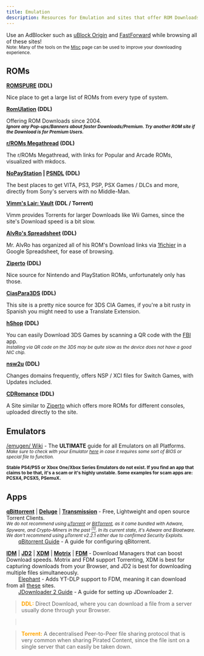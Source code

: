 ```yaml
---
title: Emulation
description: Resources for Emulation and sites that offer ROM Downloads.
---
```


Use an AdBlocker such as [uBlock Origin](https://github.com/gorhill/uBlock) and [FastForward](https://fastforward.team) while browsing all of these sites!  
<small>Note: Many of the tools on the <a target="_self" href="/Utilities/Misc">Misc</a> page can be used to improve your downloading experience.</small>

## ROMs

**[ROMSPURE](https://romspure.cc/roms) (DDL)**

Nice place to get a large list of ROMs from every type of system.

**[RomUlation](https://www.romulation.org/) (DDL)**  

Offering ROM Downloads since 2004.  
*<small><b>Ignore any Pop-ups/Banners about faster Downloads/Premium. Try another ROM site if the Download is for Premium Users.</b></small>*

**[r/ROMs Megathread](https://r-roms.github.io/) (DDL)**

The r/ROMs Megathread, with links for Popular and Arcade ROMs, visualized with mkdocs.

**[NoPayStation](https://nopaystation.com/) | [PSNDL](https://psndl.net/) (DDL)**

 The best places to get VITA, PS3, PSP, PSX Games / DLCs and more, directly from Sony's servers with no Middle-Man.

**[Vimm's Lair: Vault](https://vimm.net/vault/) (DDL / Torrent)**

Vimm provides Torrents for larger Downloads like Wii Games, since the site's Download speed is a bit slow.

**[AlvRo's Spreadsheet](https://docs.google.com/spreadsheets/d/19tAZ1KNEUZ58e-4kPJGh947alDb1oyrNpzcnCLk7DEE/pubhtml) (DDL)**

Mr. AlvRo has organized all of his ROM's Download links via [1fichier](https://1fichier.com/) in a Google Spreadsheet, for ease of browsing.  

**[Ziperto](https://www.ziperto.com) (DDL)**

Nice source for Nintendo and PlayStation ROMs, unfortunately only has those.

**[CiasPara3DS](https://ciaspara3ds.blogspot.com/) (DDL)**

This site is a pretty nice source for 3DS CIA Games, if you're a bit rusty in Spanish you might need to use a Translate Extension.

**[hShop](https://hshop.erista.me/) (DDL)**

You can easily Download 3DS Games by scanning a QR code with the [FBI](https://gbatemp.net/threads/release-fbi-open-source-cia-installer.386433/) app.  
*<small>Installing via QR code on the 3DS may be quite slow as the device does not have a good NIC chip.</small>*

**[nsw2u](https://nsw2u.xyz/) (DDL)**

Changes domains frequently, offers NSP / XCI files for Switch Games, with Updates included.

**[CDRomance](https://cdromance.com/) (DDL)**

A Site similar to [Ziperto](https://ziperto.com) which offers more ROMs for different consoles, uploaded directly to the site.

## Emulators

[/emugen/ Wiki](https://emulation.gametechwiki.com/) - The **ULTIMATE** guide for all Emulators on all Platforms.  
*<small>Make sure to check with your Emulator [here](https://emulation.gametechwiki.com/index.php/Emulator_files) in case it requires some sort of BIOS or special file to function.</small>*

<small>**Stable PS4/PS5 or Xbox One/Xbox Series Emulators do not exist. If you find an app that claims to be that, it's a scam or it's highly unstable. Some examples for scam apps are: PCSX4, PCSX5, PSemuX.**</small>

## Apps

[**qBittorrent**](https://www.qbittorrent.org) | [**Deluge**](https://www.deluge-torrent.org) | [**Transmission**](https://transmissionbt.com/) - Free, Lightweight and open source Torrent Clients.  
*<small>We do not recommend using [µTorrent](https://www.utorrent.com) or [BitTorrent](https://www.bittorrent.com/), as it came bundled with Adware, Spyware, and Crypto-Miners in the past [<sup>[1]</sup>](https://www.trustedreviews.com/news/utorrent-silently-installing-bundled-bitcoin-mining-software-2931825). In its current state, it's Adware and Bloatware. We don't recommend using µTorrent v2.2.1 either due to confirmed Security Exploits.</small>*  
&nbsp;&nbsp;&nbsp;&nbsp;&nbsp;&nbsp;&nbsp;&nbsp;[qBitorrent Guide](https://gitlab.com/ZediAlreadyTaken/guides/-/blob/main/qbittorrent.md) - A guide for configuring qBitorrent.

[**IDM**](https://www.internetdownloadmanager.com/) | [**JD2**](https://jdownloader.org/jdownloader2) | [**XDM**](https://xtremedownloadmanager.com/) | [**Motrix**](https://motrix.app/) | [**FDM**](https://www.freedownloadmanager.org/) - Download Managers that can boost Download speeds. Motrix and FDM support Torrenting, XDM is best for capturing downloads from your Browser, and JD2 is best for downloading multiple files simultaneously.  
&nbsp;&nbsp;&nbsp;&nbsp;&nbsp;&nbsp;&nbsp;&nbsp;[Elephant](https://github.com/meowcateatrat/elephant) - Adds YT-DLP support to FDM, meaning it can download from all [these](https://github.com/yt-dlp/yt-dlp/blob/master/supportedsites.md) sites.  
&nbsp;&nbsp;&nbsp;&nbsp;&nbsp;&nbsp;&nbsp;&nbsp;[JDownloader 2 Guide](https://gitlab.com/ZediAlreadyTaken/guides/-/blob/main/jdownloader2.md) - A guide for setting up JDownloader 2.

> <span style="color:orange">**DDL:**</span> Direct Download, where you can download a file from a server usually done through your Browser.    

> &nbsp;
  
> <span style="color:orange;">**Torrent:**</span> A decentralised Peer-to-Peer file sharing protocol that is very common when sharing Pirated Content, since the file isnt on a single server that can easily be taken down.

